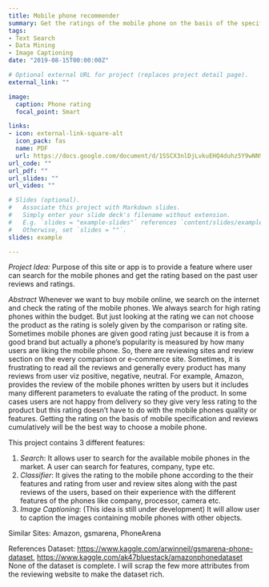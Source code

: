 ```yaml
---
title: Mobile phone recommender
summary: Get the ratings of the mobile phone on the basis of the specification and past user reviews. 
tags:
- Text Search
- Data Mining
- Image Captioning
date: "2019-08-15T00:00:00Z"

# Optional external URL for project (replaces project detail page).
external_link: ""

image:
  caption: Phone rating
  focal_point: Smart

links:
- icon: external-link-square-alt
  icon_pack: fas
  name: PDF
  url: https://docs.google.com/document/d/1SSCX3nlDjLvkuEHQ4duhz5Y9wNN9Lw8nKZLhyUIz4no/edit?usp=sharing
url_code: ""
url_pdf: ""
url_slides: ""
url_video: ""

# Slides (optional).
#   Associate this project with Markdown slides.
#   Simply enter your slide deck's filename without extension.
#   E.g. `slides = "example-slides"` references `content/slides/example-slides.md`.
#   Otherwise, set `slides = ""`.
slides: example

---
```

  
*Project Idea:*
Purpose of this site or app is to provide a feature where user can search for the mobile phones and get the rating based on the past user reviews and ratings.

*Abstract*
Whenever we want to buy mobile online, we search on the internet and check the rating of the mobile phones. 
We always search for high rating phones within the budget. But just looking at the rating we can not choose the product as the rating is solely 
given by the comparison or rating site. Sometimes mobile phones are given good rating just because it is from a good brand but actually a phone’s 
popularity is measured by how many users are liking the mobile phone. So, there are reviewing sites and review section on the every comparison or 
e-commerce site. Sometimes, it is frustrating to read all the reviews and generally every product has many reviews from user viz positive, negative, neutral. 
For example, Amazon, provides the review of the mobile phones written by users but it includes many different parameters to evaluate the rating of the product. 
In some cases users are not happy from delivery so they give very less rating to the product but this rating doesn’t have to do with the mobile phones 
quality or features. Getting the rating on the basis of mobile specification and reviews cumulatively will be the best way to choose a mobile phone.

This project contains 3 different features:
1) *Search*: It allows user to search for the available mobile phones in the market. A user can search for features, company, type etc. 
2) *Classifier*: It gives the rating to the mobile phone according to the their features and rating from user and review sites along with the past reviews of the users, based on their experience with the different features of the phones like company, processor, camera etc.
3) *Image Captioning*: (This idea is still under development) It will allow user to caption the images containing mobile phones with other objects.

Similar Sites: Amazon, gsmarena, PhoneArena

References Dataset: https://www.kaggle.com/arwinneil/gsmarena-phone-dataset, https://www.kaggle.com/ak47bluestack/amazonphonedataset
None of the dataset is complete. I will scrap the few more attributes from the reviewing website to make the dataset rich.


